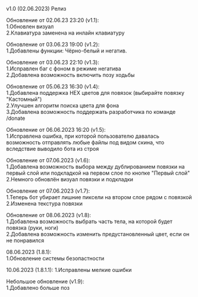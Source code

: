 v1.0 (02.06.2023) Релиз  

Обновление от 02.06.23 23:20 (v1.1):  
1.Обновлен визуал  
2.Клавиатура заменена на инлайн клавиатуру  

Обновление от 03.06.23 19:00 (v1.2):  
1.Добавлены функции: Чёрно-белый и негатив.  

Обновление от 03.06.23 22:10 (v1.3):  
1.Исправлен баг с фоном в режиме негатива  
2.Добавлена возможность включить позу ходьбы  

Обновление от 05.06.23 16:30 (v1.4):  
1.Добавлена поддержка HEX цветов для повязок (выбирайте повязку "Кастомный")  
2.Улучшен алгоритм поиска цвета для фона  
3.Добавлена возможность поддержать разработчика по команде /donate  

Обновление от 06.06.2023 16:20 (v1.5):  
1.Исправлена ошибка, при которой пользователю давалась возможность отправлять любые файлы под видом скина, что вследствие выводило бота из строя  

Обновление от 07.06.2023 (v1.6):  
1.Добавлена возможность выбора между дублированием повязки на первый слой или подкладкой на первом слое по кнопке "Первый слой"  
2.Немного обновлён визуал повязки и подкладки  

Обновление от 07.06.2023 (v1.7):  
1.Теперь бот убирает лишние пиксели на втором слое рядом с повязкой  
2.Изменена текстура повязки  

Обновление от 08.06.2023 (v1.8):  
1.Добавлена возможность выбрать часть тела, на которой будет повязка (руки, ноги)  
2.Добавлена возможность изменить предустановленный цвет, если он не понравился  

08.06.2023 (1.8.1):  
1.Обновление системы безопастности

10.06.2023 (1.8.1.1):
1.Исправлены мелкие ошибки  

Небольшое обновление (v1.9):  
1.Добавлено больше поз  

